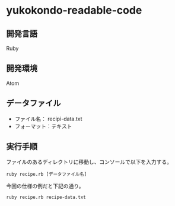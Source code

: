 # yukokondo-readable-code

## 開発言語
Ruby

## 開発環境
Atom

## データファイル

* ファイル名： recipi-data.txt
* フォーマット：テキスト

## 実行手順

ファイルのあるディレクトリに移動し、コンソールで以下を入力する。
```
ruby recipe.rb [データファイル名]
```

今回の仕様の例だと下記の通り。
```
ruby recipe.rb recipe-data.txt
```

